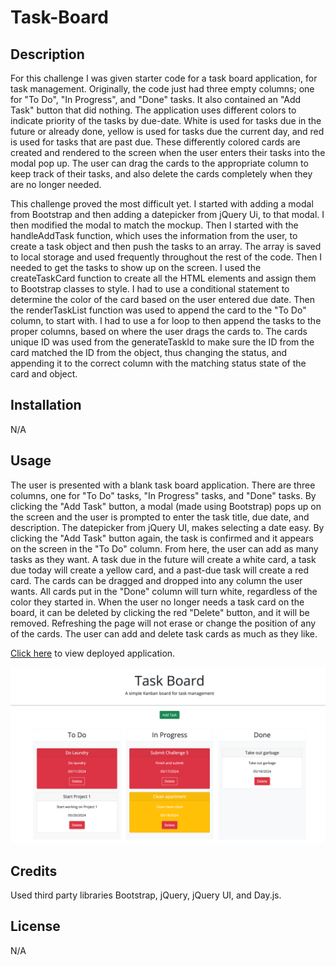# Task-Board


## Description

For this challenge I was given starter code for a task board application, for task management. Originally, the code just had three empty columns; one for "To Do", "In Progress", and "Done" tasks. It also contained an "Add Task" button that did nothing. The application uses different colors to indicate priority of the tasks by due-date. White is used for tasks due in the future or already done, yellow is used for tasks due the current day, and red is used for tasks that are past due. These differently colored cards are created and rendered to the screen when the user enters their tasks into the modal pop up. The user can drag the cards to the appropriate column to keep track of their tasks, and also delete the cards completely when they are no longer needed.

This challenge proved the most difficult yet. I started with adding a modal from Bootstrap and then adding a datepicker from jQuery Ui, to that modal. I then modified the modal to match the mockup. Then I started with the handleAddTask function, which uses the information from the user, to create a task object and then push the tasks to an array. The array is saved to local storage and used frequently throughout the rest of the code. Then I needed to get the tasks to show up on the screen. I used the createTaskCard function to create all the HTML elements and assign them to Bootstrap classes to style. I had to use a conditional statement to determine the color of the card based on the user entered due date. Then the renderTaskList function was used to append the card to the "To Do" column, to start with. I had to use a for loop to then append the tasks to the proper columns, based on where the user drags the cards to. The cards unique ID was used from the generateTaskId to make sure the ID from the card matched the ID from the object, thus changing the status, and appending it to the correct column with the matching status state of the card and object. 


## Installation

N/A


## Usage

The user is presented with a blank task board application. There are three columns, one for "To Do" tasks, "In Progress" tasks, and "Done" tasks. By clicking the "Add Task" button, a modal (made using Bootstrap) pops up on the screen and the user is prompted to enter the task title, due date, and description. The datepicker from jQuery UI, makes selecting a date easy. By clicking the "Add Task" button again, the task is confirmed and it appears on the screen in the "To Do" column. From here, the user can add as many tasks as they want. A task due in the future will create a white card, a task due today will create a yellow card, and a past-due task will create a red card. The cards can be dragged and dropped into any column the user wants. All cards put in the "Done" column will turn white, regardless of the color they started in. When the user no longer needs a task card on the board, it can be deleted by clicking the red "Delete" button, and it will be removed. Refreshing the page will not erase or change the position of any of the cards. The user can add and delete task cards as much as they like. 


[Click here](https://elenapapanikolas.github.io/Task-Board/) to view deployed application.


!["Task-board screenshot"](./assets/images/taskboardscreenshot.png)


## Credits

Used third party libraries Bootstrap, jQuery, jQuery UI, and Day.js.


## License

N/A